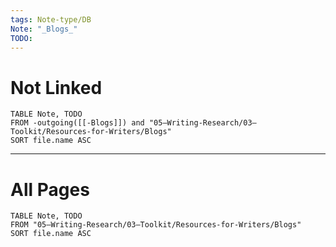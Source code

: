 ```yaml
---
tags: Note-type/DB
Note: "_Blogs_"
TODO: 
---
```

# Not Linked

```dataview
TABLE Note, TODO
FROM -outgoing([[-Blogs]]) and "05–Writing-Research/03–Toolkit/Resources-for-Writers/Blogs"
SORT file.name ASC
```

***
# All Pages

```dataview
TABLE Note, TODO
FROM "05–Writing-Research/03–Toolkit/Resources-for-Writers/Blogs"
SORT file.name ASC
```
